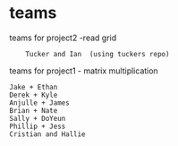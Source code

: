 # teams  




teams for project2 -read grid 

        Tucker and Ian  (using tuckers repo) 




teams for project1 - matrix multiplication 

    Jake + Ethan
    Derek + Kyle 
    Anjulle + James 
    Brian + Nate 
    Sally + DoYeun 
    Phillip + Jess
    Cristian and Hallie 

